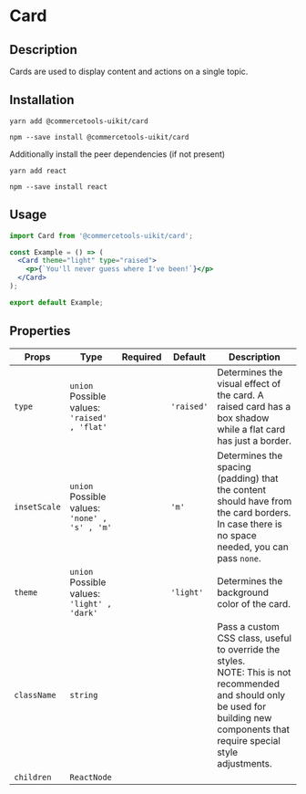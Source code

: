 <!-- THIS IS AN AUTOGENERATED FILE. DO NOT EDIT THIS FILE DIRECTLY. -->
<!-- This file is created by the `yarn generate-readme` script. -->

# Card

## Description

Cards are used to display content and actions on a single topic.

## Installation

```
yarn add @commercetools-uikit/card
```

```
npm --save install @commercetools-uikit/card
```

Additionally install the peer dependencies (if not present)

```
yarn add react
```

```
npm --save install react
```

## Usage

```jsx
import Card from '@commercetools-uikit/card';

const Example = () => (
  <Card theme="light" type="raised">
    <p>{`You'll never guess where I've been!`}</p>
  </Card>
);

export default Example;
```

## Properties

| Props        | Type                                                  | Required | Default    | Description                                                                                                                                                                                        |
| ------------ | ----------------------------------------------------- | :------: | ---------- | -------------------------------------------------------------------------------------------------------------------------------------------------------------------------------------------------- |
| `type`       | `union`<br/>Possible values:<br/>`'raised' , 'flat'`  |          | `'raised'` | Determines the visual effect of the card. A raised card has a box shadow while a flat card has just a border.                                                                                      |
| `insetScale` | `union`<br/>Possible values:<br/>`'none' , 's' , 'm'` |          | `'m'`      | Determines the spacing (padding) that the content should have from the card borders. In case there is no space needed, you can pass `none`.                                                        |
| `theme`      | `union`<br/>Possible values:<br/>`'light' , 'dark'`   |          | `'light'`  | Determines the background color of the card.                                                                                                                                                       |
| `className`  | `string`                                              |          |            | Pass a custom CSS class, useful to override the styles.&#xA;<br>&#xA;NOTE: This is not recommended and should only be used for building new components&#xA;that require special style adjustments. |
| `children`   | `ReactNode`                                           |          |            |                                                                                                                                                                                                    |
